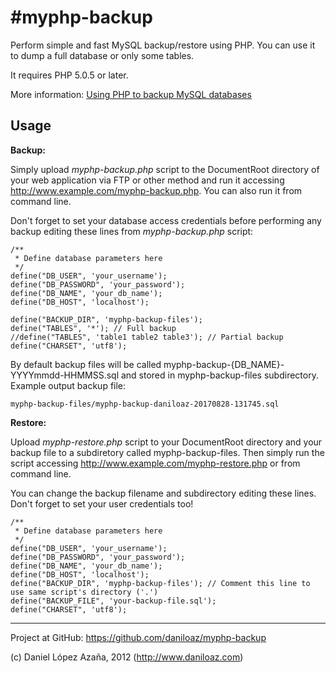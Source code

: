 #myphp-backup
============

Perform simple and fast MySQL backup/restore using PHP. You can use it to dump a full database or only some tables.

It requires PHP 5.0.5 or later.

More information: [Using PHP to backup MySQL databases](http://www.daniloaz.com/en/using-php-to-backup-mysql-databases/)

Usage
-----

**Backup:**

Simply upload *myphp-backup.php* script to the DocumentRoot directory of your web application via FTP or other method and run it accessing http://www.example.com/myphp-backup.php. You can also run it from command line.

Don't forget to set your database access credentials before performing any backup editing these lines from *myphp-backup.php* script:

	/**
	 * Define database parameters here
	 */
	define("DB_USER", 'your_username');
	define("DB_PASSWORD", 'your_password');
	define("DB_NAME", 'your_db_name');
	define("DB_HOST", 'localhost');

	define("BACKUP_DIR", 'myphp-backup-files');
	define("TABLES", '*'); // Full backup
	//define("TABLES", 'table1 table2 table3'); // Partial backup
	define("CHARSET", 'utf8');

By default backup files will be called myphp-backup-{DB_NAME}-YYYYmmdd-HHMMSS.sql and stored in myphp-backup-files subdirectory. Example output backup file:

	myphp-backup-files/myphp-backup-daniloaz-20170828-131745.sql

**Restore:**

Upload *myphp-restore.php* script to your DocumentRoot directory and your backup file to a subdiretory called myphp-backup-files. Then simply run the script accessing http://www.example.com/myphp-restore.php or from command line.

You can change the backup filename and subdirectory editing these lines. Don't forget to set your user credentials too!

	/**
	 * Define database parameters here
	 */
	define("DB_USER", 'your_username');
	define("DB_PASSWORD", 'your_password');
	define("DB_NAME", 'your_db_name');
	define("DB_HOST", 'localhost');
	define("BACKUP_DIR", 'myphp-backup-files'); // Comment this line to use same script's directory ('.')
	define("BACKUP_FILE", 'your-backup-file.sql');
	define("CHARSET", 'utf8');

-----
Project at GitHub: https://github.com/daniloaz/myphp-backup

(c) Daniel López Azaña, 2012 (http://www.daniloaz.com)